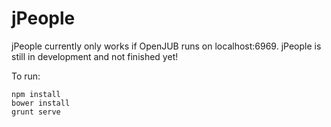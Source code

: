 jPeople
=======

jPeople currently only works if OpenJUB runs on localhost:6969. jPeople is still in development and not finished yet!

To run: 
```
npm install
bower install
grunt serve
```
